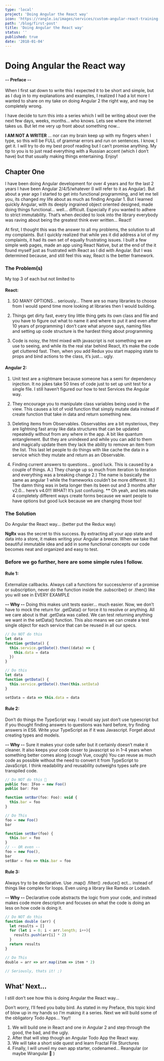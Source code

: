 ```yaml
---
type: 'local'
project: 'Doing Angular the React way'
icon: 'https://rangle.io/images/services/custom-angular-react-training-01.svg'
path: '/blog/first-post'
title: 'Doing Angular the React way'
status: ''
published: true
date: '2018-01-04'
---
```


# Doing Angular the React way

#### -- Preface --

When I first sat down to write this I expected it to be short and simple, but as I dug in to my explanations and examples, I realized I had a lot more I wanted to share on my take on doing Angular 2 the right way, and may be completely wrong.

I have decide to turn this into a series which I will be writing about over the next few days, weeks, months… who knows. Lets see where the internet takes us. But let me very up front about something now…

**I AM NOT A WRITER** … nor can my brain keep up with my fingers when I type, so this will be FULL of grammar errors and run on sentences. I know, I get it. I will try to do my best proof reading but I can’t promise anything. My tip to you is to just read everything with a Russian accent (which I don’t have) but that usually making things entertaining. Enjoy!

## Chapter One
I have been doing Angular development for over 4 years and for the last 2 years I have been Angular 2/4/5/whatever (I will refer to it as Angular). But about a year ago I started to get into functional programming, and let me tell you, its changed my life about as much as finding Angular 1. But I learned quickly Angular, with its deeply ingrained object oriented designed, made doing things functional… well… difficult. Especially if you wanted to adhere to strict immutability. That’s when decided to look into the library everybody was raving about being the greatest think ever written… React!

At first, I thought this was the answer to all my problems, the solution to all my complaints. But I quickly realized that while yes it did address a lot of my complaints, it had its own set of equally frustrating issues. I built a few simple web pages, made an app using React Native, but at the end of the it found myself just as frustrated with React as I did with Angular. But I was determined because, and still feel this way, React is the better framework.

### The Problem(s)
My top 3 of each but not limited to

#### React:

 1. SO MANY OPTIONS… seriously… There are so many libraries to choose
    from I would spend time more looking at libraries then I would
    building.

2. Things get dirty fast, every tiny little thing gets its
    own class and file and you have to figure out what to name it and
    where to put it and even after 10 years of programming I don’t care
    what anyone says, naming files and setting up code structure is the
    hardest thing about programming

3. Code is noisy, the html mixed with javascript is not something we
    are use to seeing, and while its the real star behind React, it’s
    make the code get cluttered fast. Then, when you add Redux you start
    mapping state to props and bind actions to the class, it’s just…
    ugly.

#### Angular 2:
1. Unit test are a nightmare because someone has a semi for dependency injection. It no jokes take 50 lines of code just to set up unit test for a single file. I still haven’t figured our how to test Services the Angular way.

2. They encourage you to manipulate class variables being used in the view. This causes a lot of void function that simply mutate data instead if create function that take in data and return something new.

3. Deleting items from Observables. Observables are a bit mysterious, they are lightning fast array like data structures that can be updated repeatedly without from any where in the app. A bit like quantum entanglement. But they are unindexed and while you can add to them and magically update them they lack the ability to remove an item from the list. This last let people to do things with like cache the data in a service which they mutate and return as an Observable.

4. Finding current answers to questions… good luck. This is caused by a couple of things. A.) They change up so much from iteration to iteration and everything was a breaking change 2.) The name is basically the same as angular 1 while the frameworks couldn’t be more different. III.) The damn thing was in beta longer then its been out and 3 months after v2.0… here’s v4.0!!! WHAT! It’s just confusing.
** Oh yeah, and lets make 4 completely different ways create forms because we want people to have options but good luck because we are changing those too!

### The Solution
Do Angular the React way… (better put the Redux way)

**NgRx** was the secret to this success. By extracting all your app state and data into a store, it makes writing your Angular a breeze. When we take that beautiful immutable idea and add in some functional concepts our code becomes neat and organized and easy to test.

### Before we go further, here are some simple rules I follow.

#### Rule 1:
Externalize callbacks. Always call a functions for success/error of a promise or subscription, never do the function inside the .subscribe() or .then() like you will see in EVERY EXAMPLE

**-- Why --**
Doing this makes unit tests easier… much easier. Now, we don’t have to mock the return for .getData() or force it to resolve or anything. All we care about is that .getData was called. We can test returning anything we want in the setData() function. This also means we can create a test single object for each service that can be reused in all our specs.

``` js
// Do NOT do this
let data
function getData() {
  this.service.getDate().then((data) => {
    this.data = data
  })
}

// Do this
let data
function getData() {
  this.service.getDate().then(this.setData)
}

setData = data => this.data = data
```

#### Rule 2:
Don’t do things the TypeScript way. I would say just don’t use typescript but if you thought finding answers to questions was hard before, try finding answers in ES6. Write your TypeScript as if it was Javascript. Forget about creating types and models.

**-- Why --**
Sure it makes your code safer but it certainly doesn’t make it cleaner. It also keeps your code closer to javascript so in 1–4 years when something better comes along (cough Vue, cough) You can reuse as much code as possible without the need to convert it from TypeScript to JavaScript. I think readability and reusability outweighs types safe pre transpiled code.

``` js
// Do NOT do this 🤢
public foo: IFoo = new Foo()
public bar: Foo

function setBar(foo: Foo): void {
  this.bar = foo
}

// Do This
foo = new Foo()
bar

function setBar(foo) {
  this.bar = foo
}
// -- OR even --
foo = new Foo(),
bar
setBar = foo => this.bar = foo
```

#### Rule 3:
Always try to be declarative. Use .map() .filter() .reduce() ect… instead of things like complex for loops. Even using a library like Ramda or Lodash.

**-- Why --**
Declarative code abstracts the logic from your code, and instead makes code more descriptive and focuses on what the code is doing an less on how code is doing it.

``` js
// Do NOT do this
function double (arr) {
  let results = []
  for (let i = 0; i < arr.length; i++){
    results.push(arr[i] * 2)
  }
  return results
}

// Do This
double = arr => arr.map(item => item * 2)

// Seriously, thats it! ;)
```

## What’ Next…
I still don’t see how this is doing Angular the React way…

Don’t worry, I’ll feed you baby bird. As stated in my Preface, this topic kind of blow up in my hands so I’m making it a series. Next we will build some of the obligatory Todo Apps… Yay!!

1. We will build one in React and one in Angular 2 and step through the good, the bad, and the ugly.
2. After that will step though an Angular Todo App the React way.
3. We will take a short side quest and learn Fractal File Sturctures
4. Finally, I will unveil my own app starter, codenamed… Reangular (or maybe Wrangular 🤔 )
